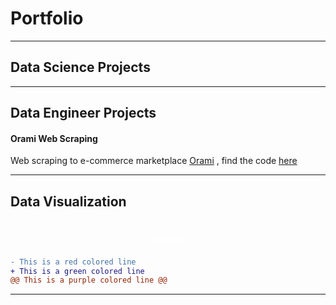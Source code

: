 # Portfolio
---
## Data Science Projects
---
## Data Engineer Projects
#### Orami Web Scraping
Web scraping to e-commerce marketplace [Orami](https://www.orami.co.id/) , find the code [here](https://anggoletomi.github.io/orami_web_scraping/orami_web_scraping.html)

---
## Data Visualization
<h1 align="center"><span style="color:#FFFFFF;font-weight:700;font-size:15px">
    Tableau
</span></h1>

```diff
- This is a red colored line
+ This is a green colored line
@@ This is a purple colored line @@
```
---

